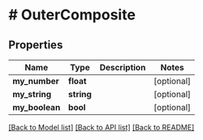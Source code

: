 # # OuterComposite

## Properties

Name | Type | Description | Notes
------------ | ------------- | ------------- | -------------
**my_number** | **float** |  | [optional] 
**my_string** | **string** |  | [optional] 
**my_boolean** | **bool** |  | [optional] 

[[Back to Model list]](../../README.md#documentation-for-models) [[Back to API list]](../../README.md#documentation-for-api-endpoints) [[Back to README]](../../README.md)


